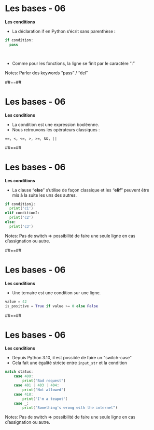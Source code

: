 <!-- .slide: class="with-code" -->

# Les bases - 06

**Les conditions**

* La déclaration if en Python s’écrit sans parenthèse :

```python
if condition:
  pass
```

<!-- .element: class="big-code" -->

<br>

* Comme pour les fonctions, la ligne se finit par le caractère “:”

Notes:
Parler des keywords “pass” / “del”

##==##
<!-- .slide: -->

# Les bases - 06

**Les conditions**

* La condition est une expression booléenne.
* Nous retrouvons les opérateurs classiques :

`==, <, <=, >, >=, &&, ||`

##==##
<!-- .slide: class="with-code" -->

# Les bases - 06

**Les conditions**

* La clause “**else**” s’utilise de façon classique et les “**elif**” peuvent être mis à la suite les uns des autres.


```python
if condition1:
  print('c1')
elif condition2:
  print('c2')
else:
  print('c3')
```

<!-- .element: class="big-code" -->

Notes:
Pas de switch => possibilité de faire une seule ligne en cas d’assignation ou autre.

##==##
<!-- .slide: -->
<!-- .slide: class="with-code" -->

# Les bases - 06

**Les conditions**

* Une ternaire est une condition sur une ligne.

```python
value = 42
is_positive = True if value >= 0 else False
```

<!-- .element: class="big-code" -->

##==##
<!-- .slide: class="with-code" -->
# Les bases - 06

**Les conditions**

* Depuis Python 3.10, il est possible de faire un "switch-case" 
* Cela fait une égalité stricte entre `input_str` et la condition

```python
match status:
    case 400:
        print("Bad request")
    case 401 | 403 | 404:
        print("Not allowed")
    case 418:
        print("I'm a teapot")
    case _:
        print("Something's wrong with the internet")
```

<!-- .element: class="big-code" -->
Notes:
Pas de switch => possibilité de faire une seule ligne en cas d’assignation ou autre.
